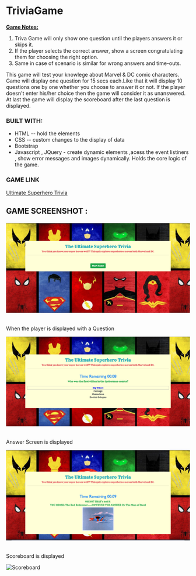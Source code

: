 # TriviaGame
<u><b>Game Notes:</u> </b>
<ol>
<li>Triva Game will only show one question until the players answers it or skips it. </li>
<li>If the player selects the correct answer, show a screen congratulating them for choosing the right option. </li>
<li>Same in case of scenario is similar for wrong answers and time-outs.</li>
</ol>

This game will test your knowlege about Marvel & DC comic characters. Game will display one question for 15 secs each.Like that it will display 10 questions one by one whether you choose to answer it or not.
If the player doesn't enter his/her choice then the game will consider it as unanswered. At last the game will display the scoreboard after the last question is displayed. 

### BUILT WITH: 
* HTML -- hold the elements 
* CSS  -- custom changes to the display of data 
* Bootstrap  
* Javascript , JQuery  - create dynamic elements ,acess the event listiners , show error messages  and images dynamically. Holds the core logic of the game. 

### GAME LINK 
<a href="https://nvk2016.github.io/TriviaGame/">Ultimate Superhero Trivia</a>

## GAME SCREENSHOT : 
![Start-Screen](https://github.com/NVK2016/TriviaGame/blob/master/assets/images/Trivia-Start-Page.png?raw=true)

<br/> When the player is displayed with a Question 

![Question-Screen](https://github.com/NVK2016/TriviaGame/blob/master/assets/images/Trivia-Screenshot-Question.png?raw=true)

<br /> Answer Screen is displayed 

![Answer-Screen](https://github.com/NVK2016/TriviaGame/blob/master/assets/images/Trivia-Screenshot-Result.png?raw=true)

<br /> Scoreboard is displayed 

![Scoreboard](https://github.com/NVK2016/TriviaGame/blob/master/assets/images/Trivia-Quiz-Result.png?raw=true)






